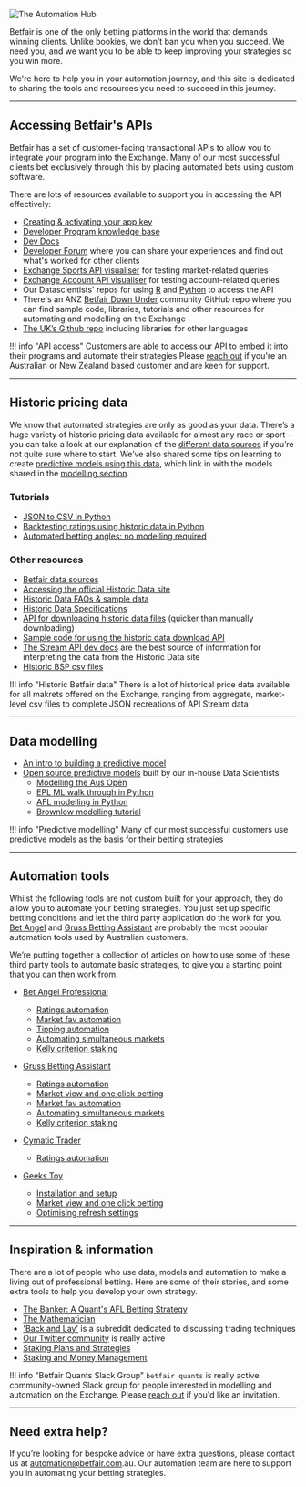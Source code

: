 ![The Automation Hub](/img/automationHubHero.gif)

Betfair is one of the only betting platforms in the world that demands winning clients. Unlike bookies, we don’t ban you when you succeed. We need you, and we want you to be able to keep improving your strategies so you win more. 

We're here to help you in your automation journey, and this site is dedicated to sharing the tools and resources you need to succeed in this journey. 

---
## Accessing Betfair's APIs
Betfair has a set of customer-facing transactional APIs to allow you to integrate your program into the Exchange. Many of our most successful clients bet exclusively through this by placing automated bets using custom software.

There are lots of resources available to support you in accessing the API effectively:

- [Creating & activating your app key](/api/apiappkey)
- [Developer Program knowledge base](https://betfairdevelopersupport.zendesk.com/hc/en-us)
- [Dev Docs](http://developer.betfair.com)
- [Developer Forum](https://forum.developer.betfair.com/) where you can share your experiences and find out what's worked for other clients
- [Exchange Sports API visualiser](https://docs.developer.betfair.com/visualisers/api-ng-sports-operations/) for testing market-related queries
- [Exchange Account API visualiser](https://docs.developer.betfair.com/visualisers/api-ng-account-operations/) for testing account-related queries
- Our Datascientists' repos for using [R](/api/apiRtutorial) and [Python](/api/apiPythontutorial) to access the API
- There's an ANZ [Betfair Down Under](https://github.com/betfair-down-under) community GitHub repo where you can find sample code, libraries, tutorials and other resources for automating and modelling on the Exchange
- [The UK’s Github repo](https://github.com/betfair/API-NG-Excel-Toolkit) including libraries for other languages

!!! info "API access"
    Customers are able to access our API to embed it into their programs and automate their strategies
    Please [reach out](mailto:api@betfair.com.au) if you're an Australian or New Zealand based customer and are keen for support.

---
## Historic pricing data

We know that automated strategies are only as good as your data. There’s a huge variety of historic pricing data available for almost any race or sport – you can take a look at our explanation of the [different data sources](/historicData/dataSources) if you’re not quite sure where to start. We’ve also shared some tips on learning to create [predictive models using this data](/modelling/howToModel), which link in with the models shared in the [modelling section](/modelling/EPLmodelPart1).

### Tutorials

- [JSON to CSV in Python](/historicData/jsonToCsvTutorial)
- [Backtesting ratings using historic data in Python](/historicData/backtestingRatingsTutorial)
- [Automated betting angles: no modelling required](/historicData/automatedBettingAnglesTutorial)

### Other resources

- [Betfair data sources](/historicData/dataSources)
- [Accessing the official Historic Data site](/historicData/usingHistoricDataSite)
- [Historic Data FAQs & sample data](https://historicdata.betfair.com/#/help)
- [Historic Data Specifications](https://historicdata.betfair.com/Betfair-Historical-Data-Feed-Specification.pdf)
- [API for downloading historic data files](https://historicdata.betfair.com/#/apidocs) (quicker than manually downloading)
- [Sample code for using the historic data download API](https://github.com/betfair/historicdata)
- [The Stream API dev docs](https://docs.developer.betfair.com/display/1smk3cen4v3lu3yomq5qye0ni/Exchange+Stream+API) are the best source of information for interpreting the data from the Historic Data site
- [Historic BSP csv files](https://promo.betfair.com/betfairsp/prices)

!!! info "Historic Betfair data"
    There is a lot of historical price data available for all makrets offered on the Exchange, ranging from aggregate, market-level csv files to complete JSON recreations of API Stream data

---
## Data modelling 

- [An intro to building a predictive model](/modelling/howToModel)
- [Open source predictive models](/modelling/EPLmlPython) built by our in-house Data Scientists
    - [Modelling the Aus Open](/modelling/howToModelTheAusOpen)
    - [EPL ML walk through in Python](/modelling/EPLmlPython)
    - [AFL modelling in Python](/modelling/AFLmodellingPython)
    - [Brownlow modelling tutorial](/modelling/brownlowModelTutorial)

!!! info "Predictive modelling"
    Many of our most successful customers use predictive models as the basis for their betting strategies 

---
## Automation tools

Whilst the following tools are not custom built for your approach, they do allow you to automate your betting strategies. You just set up specific betting conditions and let the third party application do the work for you. [Bet Angel](https://betangel.com) and [Gruss Betting Assistant](http://gruss-software.co.uk) are probably the most popular automation tools used by Australian customers. 

We’re putting together a collection of articles on how to use some of these third party tools to automate basic strategies, to give you a starting point that you can then work from.

- [Bet Angel Professional](/autoTools/betAngel/betAngel)
    - [Ratings automation](/autoTools/betAngelRatingsAutomation)
    - [Market fav automation](/autoTools/betAngelMarketFavouriteAutomation) 
    - [Tipping automation](/autoTools/betAngelTippingAutomation)
    - [Automating simultaneous markets](/autoTools/betAngelSimultaneousMarkets)
	- [Kelly criterion staking](/autoTools/betAngelKellyStake)

- [Gruss Betting Assistant](/autoTools/Gruss/Gruss)
    - [Ratings automation](/autoTools/grussRatingsAutomation)
    - [Market view and one click betting](autoTools/GrussSettingupbasicmarketview)
    - [Market fav automation](/autoTools/grussMarketFavouriteAutomation)
    - [Automating simultaneous markets](/autoTools/grusslSimultaneousMarkets)
    - [Kelly criterion staking](/autoTools/grussKellyStake)

- [Cymatic Trader](/autoTools/CymaticTrader/CymaticTrader)
    - [Ratings automation](/autoTools/cymaticTraderRatingsAutomation)

- [Geeks Toy](/autoTools/GeeksToyinstallationandsetup)
    - [Installation and setup](/autoTools/GeeksToyinstallationandsetup)
    - [Market view and one click betting](autoTools/GeeksToybasicmarketviewstakingandoneclickbetting)
    - [Optimising refresh settings](autoTools/geeksToyRefreshSettings)

--- 
## Inspiration & information 

There are a lot of people who use data, models and automation to make a living out of professional betting. Here are some of their stories, and some extra tools to help you develop your own strategy. 

- [The Banker: A Quant's AFL Betting Strategy](https://www.betfair.com.au/hub/better-betting/customer-insights/the-banker-a-quants-afl-betting-strategy/)
- [The Mathematician](https://www.betfair.com.au/hub/better-betting/customer-insights/mathematician/)
- ['Back and Lay'](https://www.reddit.com/r/BackAndLay/) is a subreddit dedicated to discussing trading techniques
- [Our Twitter community](https://twitter.com/Betfair_Aus) is really active 
- [Staking Plans and Strategies](https://www.betfair.com.au/hub/better-betting/betting-principles/basic-principles/staking-plans-and-strategies/)
- [Staking and Money Management](https://www.betfair.com.au/hub/better-betting/betsmart-education/wagering-and-fundamentals/staking-and-money-management/)


!!! info "Betfair Quants Slack Group"
    `betfair quants` is really active community-owned Slack group for people interested in modelling and automation on the Exchange. Please [reach out](mailto:automation@betfair.com.au) if you'd like an invitation. 
    
---
## Need extra help?

If you’re looking for bespoke advice or have extra questions, please contact us at [automation@betfair.com](mailto:automation@betfair.com).au. Our automation team are here to support you in automating your betting strategies.